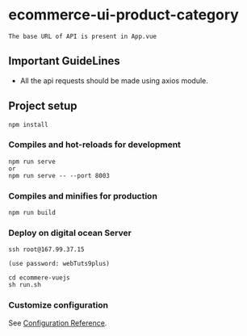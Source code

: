 # ecommerce-ui-product-category
```
The base URL of API is present in App.vue
```
## Important GuideLines
* All the api requests should be made using axios module.



## Project setup
```
npm install
```

### Compiles and hot-reloads for development
```
npm run serve
or
npm run serve -- --port 8003
```

### Compiles and minifies for production
```
npm run build
```

### Deploy on digital ocean Server
```
ssh root@167.99.37.15

(use password: webTuts9plus)

cd ecommere-vuejs
sh run.sh
```
### Customize configuration
See [Configuration Reference](https://cli.vuejs.org/config/).
